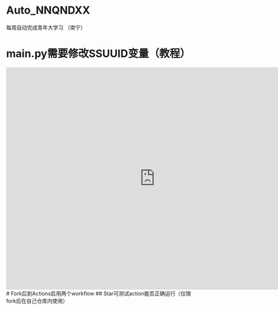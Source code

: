 # Auto_NNQNDXX
每周自动完成青年大学习 （南宁）

# main.py需要修改SSUUID变量（教程）
<iframe 
src="http://pan.njzs.cf/Fxxk_9/AutoNNQNDXX/getcookie.mp4" 
scrolling="no" 
border="0" 
frameborder="no" 
framespacing="0" 
allowfullscreen="true" 
height=600 
width=800> 
</iframe>
# Fork后到Actions启用两个workflow
## Star可测试action能否正确运行（仅限fork后在自己仓库内使用）

